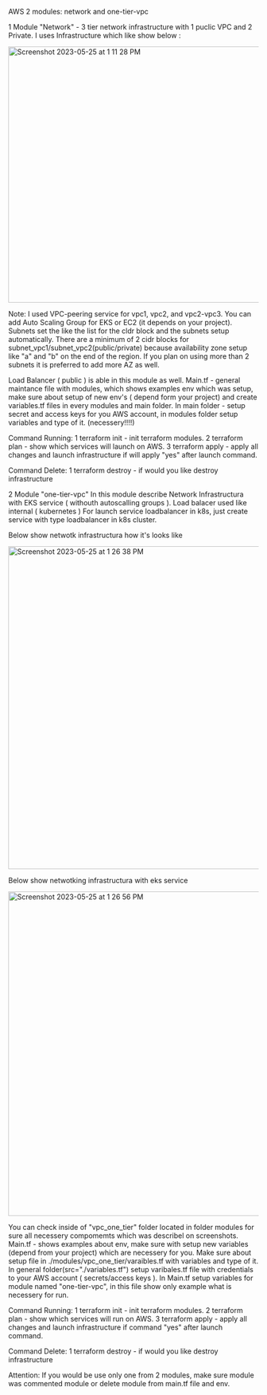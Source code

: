 AWS 2 modules: network and one-tier-vpc 

1 Module "Network" - 3 tier network infrastructure with 1 puclic VPC and 2 Private. 
I uses Infrastructure which like show below : 

<img width="514" alt="Screenshot 2023-05-25 at 1 11 28 PM" src="https://github.com/gortovenko/AWS/assets/59263138/4f510184-64e6-4149-b2eb-f6c379cc8e6e">

Note: I used VPC-peering service for vpc1, vpc2, and vpc2-vpc3.  You can add Auto Scaling Group for EKS or EC2 (it depends on your project).  Subnets set the like the list for the cldr block and the subnets setup automatically.  There are a minimum of 2 cidr blocks for subnet_vpc1/subnet_vpc2(public/private) because availability zone setup like "a" and "b" on the end of the region.  If you plan on using more than 2 subnets it is preferred to add more AZ as well.

Load Balancer ( public ) is able in this module as well. 
Main.tf - general maintance file with modules, which shows examples env which was setup, make sure about setup of  new env's ( depend form your project) and create variables.tf files in every modules and main folder. In main folder - setup secret and access keys for you AWS account, in modules folder setup variables and type of it. (necessery!!!!)

Command Running: 
1 terraform init - init terraform modules. 
2 terraform plan  - show which services will launch on AWS. 
3 terraform apply  - apply all changes and launch infrastructure if will apply  "yes" after launch command. 

Command Delete:
1 terraform destroy - if would you like destroy infrastructure 


2 Module "one-tier-vpc" 
In this module describe Network Infrastructura with EKS service ( withouth autoscalling groups ). Load balacer used like internal ( kubernetes ) 
For launch service loadbalancer in k8s, just create service with type loadbalancer in k8s cluster.

Below show netwotk infrastructura how it's looks like

<img width="648" alt="Screenshot 2023-05-25 at 1 26 38 PM" src="https://github.com/gortovenko/AWS/assets/59263138/9c7bf97a-3e5b-4194-9c58-66c9c1159ec2">


Below show netwotking infrastructura with eks service

<img width="651" alt="Screenshot 2023-05-25 at 1 26 56 PM" src="https://github.com/gortovenko/AWS/assets/59263138/e6b547c1-ffa3-494b-bd70-69c0ac41ce8f">

You can check inside of "vpc_one_tier" folder located in folder modules for sure all necessery compomemts which was describel on screenshots. 
Main.tf - shows examples about env, make sure with setup new variables (depend from your project) which are necessery for you. Make sure about setup file in ./modules/vpc_one_tier/varaibles.tf with variables and type of it. 
In general folder(src="./variables.tf") setup varibales.tf file with credentials to your AWS account ( secrets/access keys ). In Main.tf setup variables for module named "one-tier-vpc", in this file show only example what is necessery for run.

Command Running: 
1 terraform init - init terraform modules. 
2 terraform plan  - show which services will run on AWS. 
3 terraform apply  - apply all changes and launch infrastructure if command "yes" after launch command. 

Command Delete:
1 terraform destroy - if would you like destroy infrastructure 

Attention: 
If you would be use only one from 2 modules, make sure module was commented  module or delete module from main.tf file and env. 
